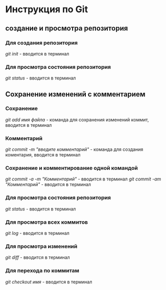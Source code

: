 # Инструкция по Git

## создание и просмотра репозитория 

### Для создания репозитория

*git init* - вводится в терминал

### Для просмотра состояния репозитория  

*git status* - вводится в терминал

## Сохранение изменений с комментарием 

### Сохранение

*git add имя файла* - команда для сохранения изменений коммит, вводится в терминал  

### Комментарий 

*git commit -m "введите комментарий"* - команда для создания коментария, вводится в терминал

### Сохранение и комментирование одной командой 

*git commit -a -m "Комментарий"* - вводится в терминал
*git commit -am "Комментарий"* - вводится в терминал

### Для просмотра состояния репозитория  

*git status* - вводится в терминал

### Для просмотра всех коммитов

*git log* - вводится в терминал

### Для просмотра изменений 

*git diff* - вводится в терминал

### Для перехода по коммитам 

*git checkout имя* - вводится в терминал

## 